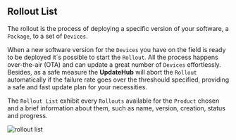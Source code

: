 ## Rollout List

The rollout is the process of deploying a specific version of your software, a `Package`, to a set of `Devices`.

When a new software version for the `Devices` you have on the field is ready to be deployed it´s possible to start the `Rollout`. All the process happens over-the-air (OTA) and can update a great number of `Devices` effortlessly. Besides, as a safe measure the **UpdateHub** will abort the `Rollout` automatically if the failure rate goes over the threshould specified, providing a safe and fast update plan for your necessities.

The `Rollout List` exhibit every `Rollouts` available for the `Product` chosen and a brief information about them, such as name, version, creation, status and progress.

![rollout list](/img/Dashboard/rolloutList.png)
